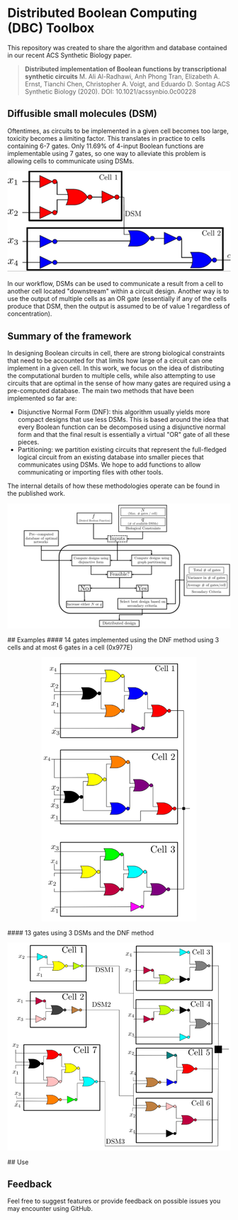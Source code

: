 # Distributed Boolean Computing (DBC) Toolbox 
This repository was created to share the algorithm and database contained in our recent ACS Synthetic Biology paper.
> **Distributed implementation of Boolean functions by transcriptional synthetic circuits**
M. Ali Al-Radhawi, Anh Phong Tran, Elizabeth A. Ernst, Tianchi Chen, Christopher A. Voigt, and Eduardo D. Sontag
ACS Synthetic Biology (2020). DOI: 10.1021/acssynbio.0c00228

## Diffusible small molecules (DSM)
Oftentimes, as circuits to be implemented in a given cell becomes too large, toxicity becomes a limiting factor. This translates in practice to cells containing 6-7 gates. Only 11.69% of 4-input Boolean functions are implementable using 7 gates, so one way to alleviate this problem is allowing cells to communicate using DSMs. 

<p align="center">
<img src="images/DSM.png" width="600">
</p>

In our workflow, DSMs can be used to communicate a result from a cell to another cell located "downstream" within a circuit design. Another way is to use the output of multiple cells as an OR gate (essentially if any of the cells produce that DSM, then the output is assumed to be of value 1 regardless of concentration).

## Summary of the framework
In designing Boolean circuits in cell, there are strong biological constraints that need to be accounted for that limits how large of a circuit can one implement in a given cell. In this work, we focus on the idea of distributing the computational burden to multiple cells, while also attempting to use circuits that are optimal in the sense of how many gates are required using a pre-computed database. The main two methods that have been implemented so far are:

- Disjunctive Normal Form (DNF): this algorithm usually yields more compact designs that use less DSMs. This is based around the idea that every Boolean function can be decomposed using a disjunctive normal form and that the final result is essentially a virtual "OR" gate of all these pieces.
- Partitioning: we partition existing circuits that represent the full-fledged logical circuit from an existing database into smaller pieces that communicates using DSMs. We hope to add functions to allow communicating or importing files with other tools.
 
The internal details of how these methodologies operate can be found in the published work.
<p align="center">
<img src="images/design_flowchart.png" width="700">
</p>
## Examples
#### 14 gates implemented using the DNF method using 3 cells and at most 6 gates in a cell (0x977E)
<p align="center">
<img src="images/example_14gates_DNF.png" width="350">
</p>
#### 13 gates using 3 DSMs and the DNF method
<p align="center">
<img src="images/example_13gates_DNF.png" width="600">
</p>
## Use


## Feedback
Feel free to suggest features or provide feedback on possible issues you may encounter using GitHub.